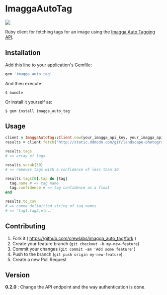 # ImaggaAutoTag

[![](https://travis-ci.org/unsplash/imagga-auto-tag.svg?&branch=master)](https://travis-ci.org/unsplash/imagga-auto-tag)

Ruby client for fetching tags for an image using the [Imagga Auto Tagging API](http://imagga.com/solutions/auto-tagging.html).

## Installation

Add this line to your application's Gemfile:

```ruby
gem 'imagga_auto_tag'
```

And then execute:

    $ bundle

Or install it yourself as:

    $ gem install imagga_auto_tag

## Usage

```ruby
client = ImaggaAutoTag::Client.new(your_imagga_api_key, your_imagga_api_secret)
results = client.fetch("http://static.ddmcdn.com/gif/landscape-photography-1.jpg")

results.tags
# => array of tags

results.scrub(30)
# => removes tags with a confidence of less than 30

results.tags[0].tap do |tag|
  tag.name # => tag name
  tag.confidence # => tag confidence as a float
end

results.to_csv
# => comma delimitted string of tag names
# => 'tag1,tag2,etc..'
```

## Contributing

1. Fork it ( https://github.com/crewlabs/imagga_auto_tag/fork )
2. Create your feature branch (`git checkout -b my-new-feature`)
3. Commit your changes (`git commit -am 'Add some feature'`)
4. Push to the branch (`git push origin my-new-feature`)
5. Create a new Pull Request

## Version

**0.2.0** : Change the API endpoint and the way authentication is done.
